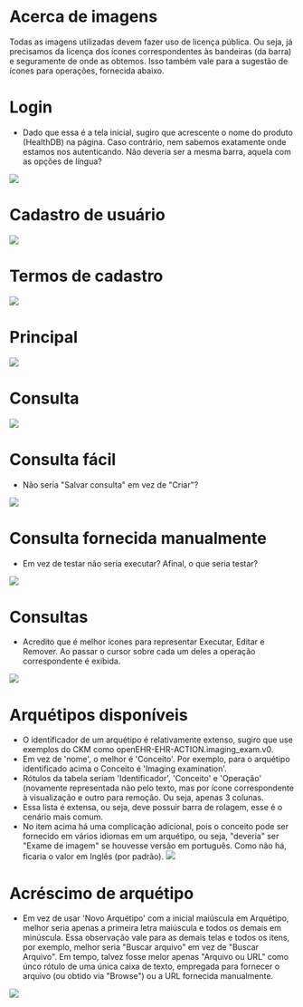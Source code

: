 # Acerca de imagens
Todas as imagens utilizadas devem fazer uso de licença pública. Ou seja, já precisamos da licença dos ícones correspondentes às bandeiras (da barra) e seguramente de onde as obtemos. Isso também vale para a sugestão de ícones para operações, fornecida abaixo.

# Login
- Dado que essa é a tela inicial, sugiro que acrescente o nome do produto (HealthDB) na página. Caso contrário, nem sabemos exatamente onde estamos nos autenticando. Não deveria ser a mesma barra, aquela com as opções de língua?

![](1-login.png)

# Cadastro de usuário

![](2-cadastro.png)

# Termos de cadastro
![](2.1-cadastro-termos.png)

# Principal

![](3-inicio.png)

# Consulta

![](4-consulta.png)

# Consulta fácil
- Não seria "Salvar consulta" em vez de "Criar"?

![](4.1-consulta-facil.png)

# Consulta fornecida manualmente

- Em vez de testar não seria executar? Afinal, o que seria testar?

![](4.2-consulta-facil.png)

# Consultas
- Acredito que é melhor ícones para representar Executar, Editar e Remover. Ao passar o cursor sobre cada um deles a operação correspondente é exibida.

![](5-consultas.png)

# Arquétipos disponíveis
- O identificador de um arquétipo é relativamente extenso, sugiro que use exemplos do CKM como openEHR-EHR-ACTION.imaging_exam.v0.
- Em vez de 'nome', o melhor é 'Conceito'. Por exemplo, para o arquétipo identificado acima o Conceito é 'Imaging examination'. 
- Rótulos da tabela seriam 'Identificador', 'Conceito' e 'Operação' (novamente representada não pelo texto, mas por ícone correspondente à visualização e outro para remoção. Ou seja, apenas 3 colunas.
- Essa lista é extensa, ou seja, deve possuir barra de rolagem, esse é o cenário mais comum. 
- No item acima há uma complicação adicional, pois o conceito pode ser fornecido em vários idiomas em um arquétipo, ou seja, "deveria" ser "Exame de imagem" se houvesse versão em português. Como não há, ficaria o valor em Inglês (por padrão). 
![](6-arquetipos.png)

# Acréscimo de arquétipo
- Em vez de usar 'Novo Arquétipo' com a inicial maiúscula em Arquétipo, melhor seria apenas a primeira letra maiúscula e todos os demais em minúscula. Essa observação vale para as demais telas e todos os itens, por exemplo, melhor seria "Buscar arquivo" em vez de "Buscar Arquivo". Em tempo, talvez fosse melor apenas "Arquivo ou URL" como únco rótulo de uma única caixa de texto, empregada para fornecer o arquivo (ou obtido via "Browse") ou a URL fornecida manualmente.


![](7-acrescenta-arquetipo.png)
